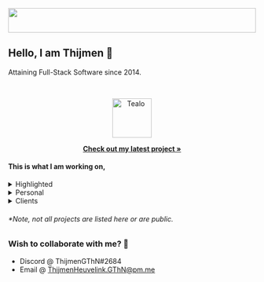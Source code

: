 <img src="https://i.imgur.com/Xt4TDXF.jpg" height="50" width="100%" />


## Hello, I am Thijmen 👋
Attaining Full-Stack Software since 2014.


<br />
<p align="center">
  <a href="https://github.com/ThijmenGThN/Tealo">
    <img src="https://github.com/ThijmenGThN/Tealo/blob/main/assets/logo.png" alt="Tealo" width="80" height="80">
  </a>

  <p align="center">
    <a href="https://github.com/ThijmenGThN/Tealo/releases"><strong>Check out my latest project »</strong></a>
  </p>
</p>


#### This is what I am working on,

<details><summary>Highlighted</summary><p>

  * [Tealo](https://github.com/ThijmenGThN/Tealo)
  * [FactionBotPlus](https://github.com/PhoenixDigitalStudio/FactionBotPlus)
  
</p></details>


<details><summary>Personal</summary><p>

  * [Tealo](https://github.com/ThijmenGThN/Tealo)
  * [ShareNet](https://github.com/ThijmenGThN/ShareNet)
  * [GOS](https://github.com/ThijmenGThN/GOS)
  * [Genis](https://github.com/ThijmenGThN/Genis)
  * [PCMT](https://github.com/ThijmenGThN/PCMT)
  * [KatyushaBot](https://github.com/ThijmenGThN/KatyushaBot)
  
</p></details>
  

<details><summary>Clients</summary><p>

  * Barry
    * [EasyEco](https://github.com/ThijmenGThN/EasyEco)
  * Naz
    * [CIS](https://github.com/ThijmenGThN/CIS)
    * [Tweeter](https://github.com/ThijmenGThN/Tweeter)
    * [TweeterBot2](https://github.com/ThijmenGThN/TweeterBot2)
    * [US.CRC](https://github.com/ThijmenGThN/US.CRC)
    * [US.FRS](https://github.com/ThijmenGThN/US.FRS)
    * [US.FEC](https://github.com/ThijmenGThN/US.FEC)
    * [PSE](https://github.com/ThijmenGThN/PSE)
  * DayZ n' Chill
    * [FactionBotPlus](https://github.com/PhoenixDigitalStudio/FactionBotPlus)
  
</p></details>

    
###### *Note, not all projects are listed here or are public.


### Wish to collaborate with me? 👏
- Discord @ ThijmenGThN#2684
- Email @ ThijmenHeuvelink.GThN@pm.me
